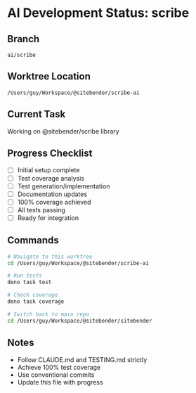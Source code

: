 # AI Development Status: scribe

## Branch
`ai/scribe`

## Worktree Location
`/Users/guy/Workspace/@sitebender/scribe-ai`

## Current Task
Working on @sitebender/scribe library

## Progress Checklist
- [ ] Initial setup complete
- [ ] Test coverage analysis
- [ ] Test generation/implementation
- [ ] Documentation updates
- [ ] 100% coverage achieved
- [ ] All tests passing
- [ ] Ready for integration

## Commands
```bash
# Navigate to this worktree
cd /Users/guy/Workspace/@sitebender/scribe-ai

# Run tests
deno task test

# Check coverage
deno task coverage

# Switch back to main repo
cd /Users/guy/Workspace/@sitebender/sitebender
```

## Notes
- Follow CLAUDE.md and TESTING.md strictly
- Achieve 100% test coverage
- Use conventional commits
- Update this file with progress
